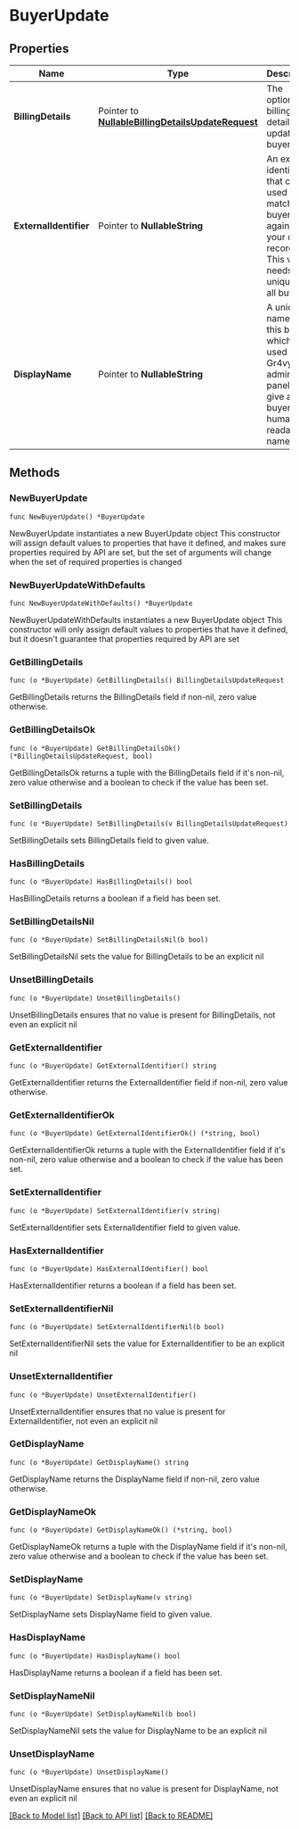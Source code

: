 # BuyerUpdate

## Properties

Name | Type | Description | Notes
------------ | ------------- | ------------- | -------------
**BillingDetails** | Pointer to [**NullableBillingDetailsUpdateRequest**](BillingDetailsUpdateRequest.md) | The optional billing details to update a buyer. | [optional] 
**ExternalIdentifier** | Pointer to **NullableString** | An external identifier that can be used to match the buyer against your own records. This value needs to be unique for all buyers. | [optional] 
**DisplayName** | Pointer to **NullableString** | A unique name for this buyer which is used in the Gr4vy admin panel to give a buyer a human readable name. | [optional] 

## Methods

### NewBuyerUpdate

`func NewBuyerUpdate() *BuyerUpdate`

NewBuyerUpdate instantiates a new BuyerUpdate object
This constructor will assign default values to properties that have it defined,
and makes sure properties required by API are set, but the set of arguments
will change when the set of required properties is changed

### NewBuyerUpdateWithDefaults

`func NewBuyerUpdateWithDefaults() *BuyerUpdate`

NewBuyerUpdateWithDefaults instantiates a new BuyerUpdate object
This constructor will only assign default values to properties that have it defined,
but it doesn't guarantee that properties required by API are set

### GetBillingDetails

`func (o *BuyerUpdate) GetBillingDetails() BillingDetailsUpdateRequest`

GetBillingDetails returns the BillingDetails field if non-nil, zero value otherwise.

### GetBillingDetailsOk

`func (o *BuyerUpdate) GetBillingDetailsOk() (*BillingDetailsUpdateRequest, bool)`

GetBillingDetailsOk returns a tuple with the BillingDetails field if it's non-nil, zero value otherwise
and a boolean to check if the value has been set.

### SetBillingDetails

`func (o *BuyerUpdate) SetBillingDetails(v BillingDetailsUpdateRequest)`

SetBillingDetails sets BillingDetails field to given value.

### HasBillingDetails

`func (o *BuyerUpdate) HasBillingDetails() bool`

HasBillingDetails returns a boolean if a field has been set.

### SetBillingDetailsNil

`func (o *BuyerUpdate) SetBillingDetailsNil(b bool)`

 SetBillingDetailsNil sets the value for BillingDetails to be an explicit nil

### UnsetBillingDetails
`func (o *BuyerUpdate) UnsetBillingDetails()`

UnsetBillingDetails ensures that no value is present for BillingDetails, not even an explicit nil
### GetExternalIdentifier

`func (o *BuyerUpdate) GetExternalIdentifier() string`

GetExternalIdentifier returns the ExternalIdentifier field if non-nil, zero value otherwise.

### GetExternalIdentifierOk

`func (o *BuyerUpdate) GetExternalIdentifierOk() (*string, bool)`

GetExternalIdentifierOk returns a tuple with the ExternalIdentifier field if it's non-nil, zero value otherwise
and a boolean to check if the value has been set.

### SetExternalIdentifier

`func (o *BuyerUpdate) SetExternalIdentifier(v string)`

SetExternalIdentifier sets ExternalIdentifier field to given value.

### HasExternalIdentifier

`func (o *BuyerUpdate) HasExternalIdentifier() bool`

HasExternalIdentifier returns a boolean if a field has been set.

### SetExternalIdentifierNil

`func (o *BuyerUpdate) SetExternalIdentifierNil(b bool)`

 SetExternalIdentifierNil sets the value for ExternalIdentifier to be an explicit nil

### UnsetExternalIdentifier
`func (o *BuyerUpdate) UnsetExternalIdentifier()`

UnsetExternalIdentifier ensures that no value is present for ExternalIdentifier, not even an explicit nil
### GetDisplayName

`func (o *BuyerUpdate) GetDisplayName() string`

GetDisplayName returns the DisplayName field if non-nil, zero value otherwise.

### GetDisplayNameOk

`func (o *BuyerUpdate) GetDisplayNameOk() (*string, bool)`

GetDisplayNameOk returns a tuple with the DisplayName field if it's non-nil, zero value otherwise
and a boolean to check if the value has been set.

### SetDisplayName

`func (o *BuyerUpdate) SetDisplayName(v string)`

SetDisplayName sets DisplayName field to given value.

### HasDisplayName

`func (o *BuyerUpdate) HasDisplayName() bool`

HasDisplayName returns a boolean if a field has been set.

### SetDisplayNameNil

`func (o *BuyerUpdate) SetDisplayNameNil(b bool)`

 SetDisplayNameNil sets the value for DisplayName to be an explicit nil

### UnsetDisplayName
`func (o *BuyerUpdate) UnsetDisplayName()`

UnsetDisplayName ensures that no value is present for DisplayName, not even an explicit nil

[[Back to Model list]](../README.md#documentation-for-models) [[Back to API list]](../README.md#documentation-for-api-endpoints) [[Back to README]](../README.md)


